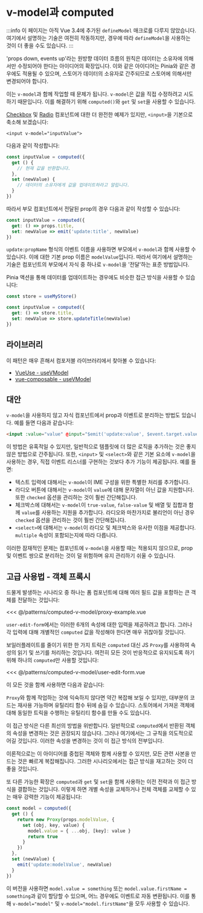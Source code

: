<script setup>
import ProxyExample from './computed-v-model/proxy-example.vue'
</script>
# v-model과 computed

:::info
이 페이지는 아직 Vue 3.4에 추가된 `defineModel` 매크로를 다루지 않았습니다. 여기에서 설명하는 기술은 여전히 작동하지만, 경우에 따라 `defineModel`을 사용하는 것이 더 좋을 수도 있습니다.
:::

'props down, events up'라는 원방향 데이터 흐름의 원칙은 데이터는 소유자에 의해서만 수정되어야 한다는 아이디어의 확장입니다. 이와 같은 아이디어는 Pinia와 같은 경우에도 적용될 수 있으며, 스토어가 데이터의 소유자로 간주되므로 스토어에 의해서만 변경되어야 합니다.

이는 `v-model`과 함께 작업할 때 문제가 됩니다. `v-model`은 값을 직접 수정하려고 시도하기 때문입니다. 이를 해결하기 위해 `computed()`와 `get` 및 `set`을 사용할 수 있습니다.

[Checkbox](../components/checkbox) 및 [Radio](../components/radio) 컴포넌트에 대한 더 완전한 예제가 있지만, `<input>`을 기본으로 축소해 보겠습니다:

```vue-html
<input v-model="inputValue">
```

다음과 같이 작성합니다:

```js
const inputValue = computed({
  get () {
    // 현재 값을 반환합니다.
  },
  set (newValue) {
    // 데이터의 소유자에게 값을 업데이트하라고 알립니다.
  }
})
```

따라서 부모 컴포넌트에서 전달된 prop의 경우 다음과 같이 작성할 수 있습니다:

```js
const inputValue = computed({
  get: () => props.title,
  set: newValue => emit('update:title', newValue)
})
```

`update:propName` 형식의 이벤트 이름을 사용하면 부모에서 `v-model`과 함께 사용할 수 있습니다. 이에 대한 기본 prop 이름은 `modelValue`입니다. 따라서 여기에서 설명하는 기술은 컴포넌트의 부모에서 자식 중 하나로 `v-model`을 '전달'하는 표준 방법입니다.

Pinia 액션을 통해 데이터를 업데이트하는 경우에도 비슷한 접근 방식을 사용할 수 있습니다:

```js
const store = useMyStore()

const inputValue = computed({
  get: () => store.title,
  set: newValue => store.updateTitle(newValue)
})
```

## 라이브러리

이 패턴은 매우 흔해서 컴포저블 라이브러리에서 찾아볼 수 있습니다:

- [VueUse - useVModel](https://vueuse.org/core/useVModel/)
- [vue-composable - useVModel](https://pikax.me/vue-composable/composable/misc/vmodel.html)

## 대안

`v-model`을 사용하지 않고 자식 컴포넌트에서 prop과 이벤트로 분리하는 방법도 있습니다. 예를 들면 다음과 같습니다:

```html
<input :value="value" @input="$emit('update:value', $event.target.value)">
```

이 방법은 유혹적일 수 있지만, 일반적으로 템플릿에 더 많은 로직을 추가하는 것은 좋지 않은 방법으로 간주됩니다. 또한, `<input>` 및 `<select>`와 같은 기본 요소에 `v-model`을 사용하는 경우, 직접 이벤트 리스너를 구현하는 것보다 추가 기능이 제공됩니다. 예를 들면:

- 텍스트 입력에 대해서는 `v-model`이 IME 구성을 위한 특별한 처리를 추가합니다.
- 라디오 버튼에 대해서는 `v-model`이 `value`에 대해 문자열이 아닌 값을 지원합니다. 또한 `checked` 옵션을 관리하는 것이 훨씬 간단해집니다.
- 체크박스에 대해서는 `v-model`이 `true-value`, `false-value` 및 배열 및 집합과 함께 `value`를 사용하는 지원을 추가합니다. 라디오와 마찬가지로 불리언이 아닌 경우 `checked` 옵션을 관리하는 것이 훨씬 간단해집니다.
- `<select>`에 대해서는 `v-model`이 라디오 및 체크박스와 유사한 이점을 제공합니다. `multiple` 속성이 포함되는지에 따라 다릅니다.

이러한 잠재적인 문제는 컴포넌트에 `v-model`을 사용할 때는 적용되지 않으므로, prop 및 이벤트 쌍으로 분리하는 것이 덜 위험하며 유지 관리하기 쉬울 수 있습니다.

## 고급 사용법 - 객체 프록시

드물게 발생하는 시나리오 중 하나는 폼 컴포넌트에 대해 여러 필드 값을 포함하는 큰 객체를 전달하는 것입니다:

<<< @/patterns/computed-v-model/proxy-example.vue

`user-edit-form`에서는 이러한 6개의 속성에 대한 입력을 제공하려고 합니다. 그러나 각 입력에 대해 개별적인 `computed` 값을 작성해야 한다면 매우 귀찮아질 것입니다.

보일러플레이트를 줄이기 위한 한 가지 트릭은 `computed` 대신 JS `Proxy`를 사용하여 속성의 읽기 및 쓰기를 처리하는 것입니다. 여전히 모든 것이 반응적으로 유지되도록 하기 위해 하나의 `computed`만 사용할 것입니다:

<<< @/patterns/computed-v-model/user-edit-form.vue

이 모든 것을 함께 사용하면 다음과 같습니다:

<live-example>
  <proxy-example />
</live-example>

`Proxy`와 함께 작업하는 것에 익숙하지 않다면 약간 복잡해 보일 수 있지만, 대부분의 코드는 재사용 가능하며 유틸리티 함수 뒤에 숨길 수 있습니다. 스토어에서 가져온 객체에 대해 동일한 트릭을 수행하는 유틸리티 함수를 만들 수도 있습니다.

이 접근 방식은 다른 최선의 방법을 위반합니다. 일반적으로 `computed`에서 반환된 객체의 속성을 변경하는 것은 권장되지 않습니다. 그러나 여기에서는 그 규칙을 의도적으로 어길 것입니다. 이러한 속성을 변경하는 것이 이 접근 방식의 전부입니다.

이론적으로는 이 아이디어를 중첩된 객체와 함께 사용할 수 있지만, 모든 관련 사본을 만드는 것은 빠르게 복잡해집니다. 그러한 시나리오에서는 접근 방식을 재고하는 것이 더 좋을 것입니다.

또 다른 가능한 확장은 `computed`과 `get` 및 `set`을 함께 사용하는 이전 전략과 이 접근 방식을 결합하는 것입니다. 이렇게 하면 개별 속성을 교체하거나 전체 객체를 교체할 수 있는 매우 강력한 기능이 제공됩니다:

```js
const model = computed({
  get () {
    return new Proxy(props.modelValue, {
      set (obj, key, value) {
        model.value = { ...obj, [key]: value }
        return true
      }
    })
  },
  set (newValue) {
    emit('update:modelValue', newValue)
  }
})
```

이 버전을 사용하면 `model.value = something` 또는 `model.value.firstName = something`과 같이 할당할 수 있으며, 어느 경우에도 이벤트로 자동 변환됩니다. 이를 통해 `v-model="model"` 및 `v-model="model.firstName"`을 모두 사용할 수 있습니다.
